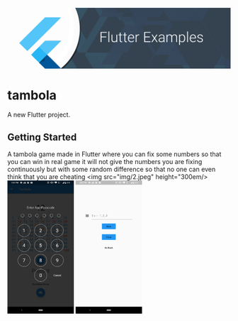 ![Image](img/github_banner.png)
# tambola

A new Flutter project.

## Getting Started

A tambola game made in Flutter where you can fix some numbers so that you can win in real game it will not give the numbers you are fixing continuously but with some random difference so that no one can even think that you are cheating
<img src="img/2.jpeg" height="300em/> <img src="img/3.jpeg" height="300em" /> <img src="img/4.jpeg" height="300em" />
